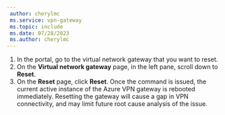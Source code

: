 ```yaml
---
 author: cherylmc
 ms.service: vpn-gateway
 ms.topic: include
 ms.date: 07/28/2023
 ms.author: cherylmc
---
```


1. In the portal, go to the virtual network gateway that you want to reset.
1. On the **Virtual network gateway** page, in the left pane, scroll down to **Reset**.
1. On the **Reset** page, click **Reset**. Once the command is issued, the current active instance of the Azure VPN gateway is rebooted immediately. Resetting the gateway will cause a gap in VPN connectivity, and may limit future root cause analysis of the issue.
